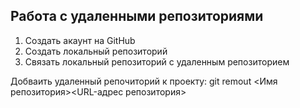 ## Работа с удаленными репозиториями

1. Создать акаунт на GitHub
2. Создать локальный репозиторий
3. Связать локальный репозиторий с удаленным репозиторием

Добваить удаленный репочиторий к проекту:
git remout <Имя репозитория><URL-адрес репозитория>
